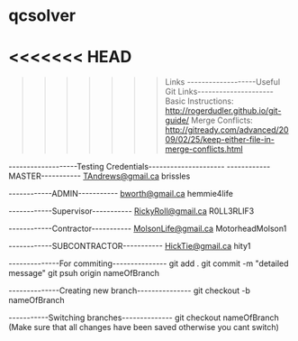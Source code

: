 # qcsolver
<<<<<<< HEAD
=======

>>>>>>> Links
-------------------Useful Git Links---------------------
Basic Instructions: http://rogerdudler.github.io/git-guide/
Merge Conflicts: http://gitready.com/advanced/2009/02/25/keep-either-file-in-merge-conflicts.html

-------------------Testing Credentials---------------------
------------MASTER-----------
TAndrews@gmail.ca
brissles

------------ADMIN-----------
bworth@gmail.ca
hemmie4life

------------Supervisor-----------
RickyRoll@gmail.ca
R0LL3RLIF3

------------Contractor-----------
MolsonLife@gmail.ca
MotorheadMolson1

------------SUBCONTRACTOR-----------
HickTie@gmail.ca
hity1

--------------For commiting---------------
git add .
git commit -m "detailed message"
git psuh origin nameOfBranch

--------------Creating new branch---------------
git checkout -b nameOfBranch

-----------Switching branches--------------
git checkout nameOfBranch (Make sure that all changes have been saved otherwise you cant switch)
